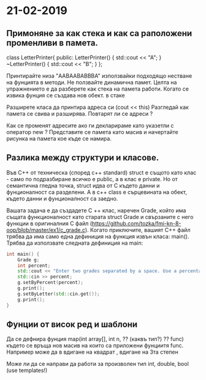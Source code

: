 # 21-02-2019

## Примоняне за как стека и как са раположени променливи в памета.

class LetterPrinter{
public:
    LetterPrinter() {
        std::cout << "A";
    }
    ~LetterPrinter() {
        std::cout << "B";
    }
};

Принтирайте низа "AABAABABBBA" използвайки подходящо нестване на фунцията в методи. 
Не ползвайте динамична памет. Целта на упражнението е да разберете как стека на памета работи. 
Когато се извика фунция се създава нов обект. в стаке 

Разширете класа да принтира адреса си (cout << this)
Разгледай как памета се свива и разширява. Повтарят ли се адреси ? 

Как се променят адресите ако ги декларираме като указетли с оператор new ? 
Представите се памета като масив и начертайте рисунка на памета кое къде се намира.

## Разлика между структури и класове.

Във C++ oт техническа (според c++ standard) struct е същото като клас - само по подразбиране всичко е public, a в клас e private. 
Но от семантична гледна точка, struct идва от C където данни и фунционалност са разделени. А в c++ class е сърцевината на обект, където данни и фунционалност са заедно. 
 
Вашата задача е да създадете C ++ клас, наречен Grade, който има същата функционалност като старата struct Grade и свързаните с него функции в оригиналния C файл (https://github.com/tozka/fmi-kn-8-oop/blob/master/ex1/c_grade.c). Когато приключите, вашият C++ файл трябва да има само една дефиниция на функция извън класа: main(). Трябва да използвате следната дефиниция на main: 
```c++
int main() { 	
    Grade g; 	
    int percent;
    std::cout << "Enter two grades separated by a space. Use a percentage for the first and letter for the second:\n";
    std::cin >> percent;
    g.setByPercent(percent); 	
    g.print(); 
    g.setByLetter(std::cin.get()); 	
    g.print(); 
}
```


## Фунции от висок ред и шаблони

Да се дефнира фунция map(int array[], int n, ?? (каквъ тип?) ?? func) където се връща нов масив на които са приложени фунциитя func. Например може да в вдигане на квадрат , вдигане на 3та степен

Може ли да се направи да работи за произволен тип int, double, bool (use templates!)



